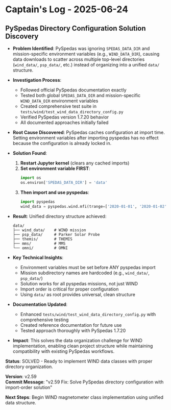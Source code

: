 # Captain's Log - 2025-06-24

## PySpedas Directory Configuration Solution Discovery

- **Problem Identified**: PySpedas was ignoring `SPEDAS_DATA_DIR` and mission-specific environment variables (e.g., `WIND_DATA_DIR`), causing data downloads to scatter across multiple top-level directories (`wind_data/`, `psp_data/`, etc.) instead of organizing into a unified `data/` structure.

- **Investigation Process**:
    - Followed official PySpedas documentation exactly
    - Tested both global `SPEDAS_DATA_DIR` and mission-specific `WIND_DATA_DIR` environment variables
    - Created comprehensive test suite in `tests/wind/test_wind_data_directory_config.py`
    - Verified PySpedas version 1.7.20 behavior
    - All documented approaches initially failed

- **Root Cause Discovered**: PySpedas caches configuration at import time. Setting environment variables after importing pyspedas has no effect because the configuration is already locked in.

- **Solution Found**:
    1. **Restart Jupyter kernel** (clears any cached imports)
    2. **Set environment variable FIRST**:
       ```python
       import os
       os.environ['SPEDAS_DATA_DIR'] = 'data'
       ```
    3. **Then import and use pyspedas**:
       ```python
       import pyspedas
       wind_data = pyspedas.wind.mfi(trange=['2020-01-01', '2020-01-02'])
       ```

- **Result**: Unified directory structure achieved:
    ```
    data/
    ├── wind_data/    # WIND mission
    ├── psp_data/     # Parker Solar Probe  
    ├── themis/       # THEMIS
    ├── mms/          # MMS
    └── omni/         # OMNI
    ```

- **Key Technical Insights**:
    - Environment variables must be set before ANY pyspedas import
    - Mission subdirectory names are hardcoded (e.g., `wind_data/`, `psp_data/`)
    - Solution works for all pyspedas missions, not just WIND
    - Import order is critical for proper configuration
    - Using `data/` as root provides universal, clean structure

- **Documentation Updated**:
    - Enhanced `tests/wind/test_wind_data_directory_config.py` with comprehensive testing
    - Created reference documentation for future use
    - Tested approach thoroughly with PySpedas 1.7.20

- **Impact**: This solves the data organization challenge for WIND implementation, enabling clean project structure while maintaining compatibility with existing PySpedas workflows.

**Status**: SOLVED - Ready to implement WIND data classes with proper directory organization.

**Version**: v2.59  
**Commit Message**: "v2.59 Fix: Solve PySpedas directory configuration with import-order solution"

**Next Steps**: Begin WIND magnetometer class implementation using unified data structure. 